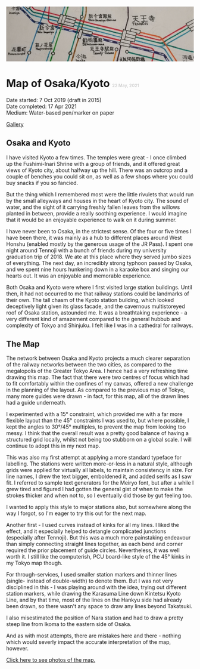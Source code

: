 ![OsaKyo Map Header Image](./osakyo-header.jpg)

# Map of Osaka/Kyoto <span style="font-size:0.4em; color:lightgrey">22 May, 2021</span>  

Date started: 7 Oct 2019 (draft in 2015)  
Date completed: 17 Apr 2021  
Medium: Water-based pen/marker on paper  

[Gallery](/gallery/#Osaka-Kyoto_Map)  

## Osaka and Kyoto
I have visited Kyoto a few times. The temples were great - I once climbed up the Fushimi-Inari Shrine with a group of friends, and it offered great views of Kyoto city, about halfway up the hill. There was an outcrop and a couple of benches you could sit on, as well as a few shops where you could buy snacks if you so fancied.  

But the thing which I remembered most were the little rivulets that would run by the small alleyways and houses in the heart of Kyoto city. The sound of water, and the sight of it carrying freshly fallen leaves from the willows planted in between, provide a really soothing experience. I would imagine that it would be an enjoyable experience to walk on it during summer.  

I have never been to Osaka, in the strictest sense. Of the four or five times I have been there, it was mainly as a hub to different places around West Honshu (enabled mostly by the generous usage of the JR Pass). I spent one night around Tennoji with a bunch of friends during my university graduation trip of 2018. We ate at this place where they served jumbo sizes of everything. The next day, an incredibly strong typhoon passed by Osaka, and we spent nine hours hunkering down in a karaoke box and singing our hearts out. It was an enjoyable and memorable experience.  

Both Osaka and Kyoto were where I first visited large station buildings. Until then, it had not occurred to me that railway stations could be landmarks of their own. The tall chasm of the Kyoto station building, which looked deceptively light given its glass facade, and the cavernous multistoreyed roof of Osaka station, astounded me. It was a breathtaking experience - a very different kind of amazement compared to the general hubbub and complexity of Tokyo and Shinjuku. I felt like I was in a cathedral for railways.  

<mini-gallery 
    photo-list= "osakyo/osakyo-06;osakyo/osakyo-11;osakyo/osakyo-99"
    layout-list="1/1,1/1;        2/1,1/1;         1/2,2/2"/>  

## The Map
The network between Osaka and Kyoto projects a much clearer separation of the railway networks between the two cities, as compared to the megalopolis of the Greater Tokyo Area. I hence had a very refreshing time drawing this map. The fact that there were two centres of focus which had to fit comfortably within the confines of my canvas, offered a new challenge in the planning of the layout. As compared to the previous map of Tokyo, many more guides were drawn - in fact, for this map, all of the drawn lines had a guide underneath.  

I experimented with a 15&deg; constraint, which provided me with a far more flexible layout than the 45&deg; constraints I was used to, but where possible, I kept the angles to 30&deg;/45&deg; multiples, to prevent the map from looking too messy. I think that the overall result was a pretty good balance of having a structured grid locally, whilst not being too stubborn on a global scale. I will continue to adopt this in my next map.  

This was also my first attempt at applying a more standard typeface for labelling. The stations were written more-or-less in a natural style, although grids were applied for virtually all labels, to maintain consistency in size. For line names, I drew the text bigger, emboldened it, and added serifs as I saw fit. I referred to sample text generators for the Meiryo font, but after a while I grew tired and figured I had gotten the general gist of when to make the strokes thicker and when not to, so I eventually did those by gut feeling too.  

I wanted to apply this style to major stations also, but somewhere along the way I forgot, so I'm eager to try this out for the next map.  

Another first - I used curves instead of kinks for all my lines. I liked the effect, and it especially helped to detangle complicated junctions (especially after Tennoji). But this was a much more painstaking endeavour than simply connecting straight lines together, as each bend and corner required the prior placement of guide circles. Nevertheless, it was well worth it. I still like the computerish, PCU board-like style of the 45&deg; kinks in my Tokyo map though.

For through-services, I used smaller station markers and thinner lines (single- instead of double-width) to denote them. But I was not very disciplined in this - I was playing around with the idea, trying out different station markers, while drawing the Karasuma Line down Kintetsu Kyoto Line, and by that time, most of the lines on the Hankyu side had already been drawn, so there wasn't any space to draw any lines beyond Takatsuki.  

I also misestimated the position of Nara station and had to draw a pretty steep line from Ikoma to the eastern side of Osaka.  

And as with most attempts, there are mistakes here and there - nothing which would severly impact the accurate interpretation of the map, however.

[Click here to see photos of the map.](/gallery/)